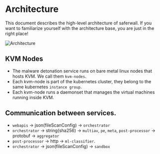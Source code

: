 # Architecture

This document describes the high-level architecture of saferwall. If you want to familiarize yourself with the architecture base, you are just in the right place!

![Architecture](./assets/architecture.svg)

## KVM Nodes

- The malware detonation service runs on bare metal linux nodes that hosts KVM. We call them `kvm-nodes`.
- Each kvm-node is part of the kubernetes cluster, they belong to the same kubernetes `instance group`.
- Each kvm-node runs a daemonset that manages the virtual machines running inside KVM.

## Communication between services.

- `webapis` -> json(fileScanConfig) -> `orchestrator`
- `orchestrator` -> string(sha256) -> `multiav`, `pe`, `meta`, `post-processor` -> protobuf -> `aggregator`
- `post-processor` -> http -> `ml-classifier`.
- `orchestrator` -> json(fileScanConfig) -> `sandbox`
